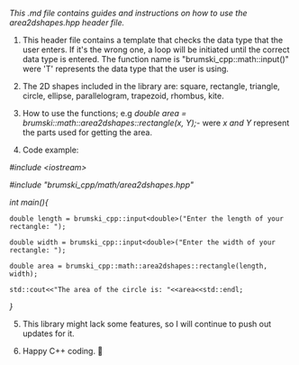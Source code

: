 _This .md file contains guides and instructions on how to use the area2dshapes.hpp header file._

1. This header file contains a template that checks the data type that the user enters. If it's the wrong one, a loop will be initiated until the correct data type is entered. The function name is "brumski_cpp::math::input<T>()" were 'T' represents the data type that the user is using.


2. The 2D shapes included in the library are: square, rectangle, triangle, circle, ellipse, parallelogram, trapezoid, rhombus, kite.

3. How to use the functions; e.g *double area = brumski::math::area2dshapes::rectangle(x, Y);*- were *x and Y* represent the parts used for getting the area.

4. Code example:


*\#include \<iostream>*

*\#include "brumski_cpp/math/area2dshapes.hpp"*

*int main(){*
    
    double length = brumski_cpp::input<double>("Enter the length of your rectangle: ");
    
    double width = brumski_cpp::input<double>("Enter the width of your rectangle: ");
    
    double area = brumski_cpp::math::area2dshapes::rectangle(length, width);
    
    std::cout<<"The area of the circle is: "<<area<<std::endl;
    
*}*

5. This library might lack some features, so I will continue to push out updates for it.


6. Happy C++ coding. 💪
